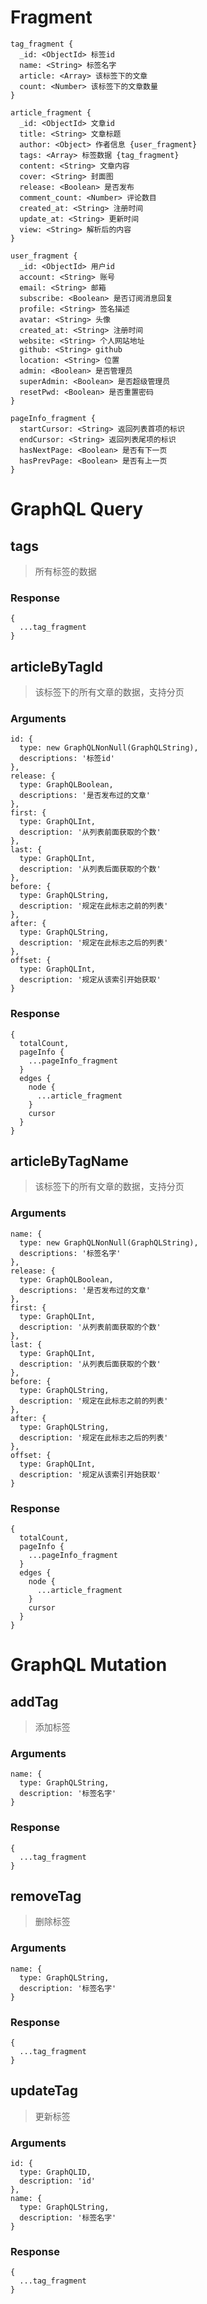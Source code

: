 # Fragment

```
tag_fragment {
  _id: <ObjectId> 标签id
  name: <String> 标签名字
  article: <Array> 该标签下的文章
  count: <Number> 该标签下的文章数量
}

article_fragment {
  _id: <ObjectId> 文章id
  title: <String> 文章标题
  author: <Object> 作者信息 {user_fragment}
  tags: <Array> 标签数据 {tag_fragment}
  content: <String> 文章内容
  cover: <String> 封面图
  release: <Boolean> 是否发布
  comment_count: <Number> 评论数目
  created_at: <String> 注册时间
  update_at: <String> 更新时间
  view: <String> 解析后的内容
}

user_fragment {
  _id: <ObjectId> 用户id
  account: <String> 账号
  email: <String> 邮箱
  subscribe: <Boolean> 是否订阅消息回复
  profile: <String> 签名描述
  avatar: <String> 头像
  created_at: <String> 注册时间
  website: <String> 个人网站地址
  github: <String> github
  location: <String> 位置
  admin: <Boolean> 是否管理员
  superAdmin: <Boolean> 是否超级管理员
  resetPwd: <Boolean> 是否重置密码
}

pageInfo_fragment {
  startCursor: <String> 返回列表首项的标识
  endCursor: <String> 返回列表尾项的标识
  hasNextPage: <Boolean> 是否有下一页
  hasPrevPage: <Boolean> 是否有上一页
}
```


# GraphQL Query

## tags <Query>

> 所有标签的数据

### Response

```
{
  ...tag_fragment
}
```

## articleByTagId <Query>

> 该标签下的所有文章的数据，支持分页

### Arguments

```
id: {
  type: new GraphQLNonNull(GraphQLString),
  descriptions: '标签id'
},
release: {
  type: GraphQLBoolean,
  descriptions: '是否发布过的文章'
},
first: {
  type: GraphQLInt,
  description: '从列表前面获取的个数'
},
last: {
  type: GraphQLInt,
  description: '从列表后面获取的个数'
},
before: {
  type: GraphQLString,
  description: '规定在此标志之前的列表'
},
after: {
  type: GraphQLString,
  description: '规定在此标志之后的列表'
},
offset: {
  type: GraphQLInt,
  description: '规定从该索引开始获取'
}
```

### Response

```
{
  totalCount,
  pageInfo {
    ...pageInfo_fragment
  }
  edges {
    node {
      ...article_fragment
    }
    cursor
  }
}
```

## articleByTagName <Query>

> 该标签下的所有文章的数据，支持分页

### Arguments

```
name: {
  type: new GraphQLNonNull(GraphQLString),
  descriptions: '标签名字'
},
release: {
  type: GraphQLBoolean,
  descriptions: '是否发布过的文章'
},
first: {
  type: GraphQLInt,
  description: '从列表前面获取的个数'
},
last: {
  type: GraphQLInt,
  description: '从列表后面获取的个数'
},
before: {
  type: GraphQLString,
  description: '规定在此标志之前的列表'
},
after: {
  type: GraphQLString,
  description: '规定在此标志之后的列表'
},
offset: {
  type: GraphQLInt,
  description: '规定从该索引开始获取'
}
```

### Response

```
{
  totalCount,
  pageInfo {
    ...pageInfo_fragment
  }
  edges {
    node {
      ...article_fragment
    }
    cursor
  }
}
```

# GraphQL Mutation

## addTag <Mutation>

> 添加标签

### Arguments

```
name: {
  type: GraphQLString,
  description: '标签名字'
}
```

### Response

```
{
  ...tag_fragment
}
```

## removeTag <Mutation>

> 删除标签

### Arguments

```
name: {
  type: GraphQLString,
  description: '标签名字'
}
```

### Response

```
{
  ...tag_fragment
}
```

## updateTag <Mutation>

> 更新标签

### Arguments

```
id: {
  type: GraphQLID,
  description: 'id'
},
name: {
  type: GraphQLString,
  description: '标签名字'
}
```

### Response

```
{
  ...tag_fragment
}
```
